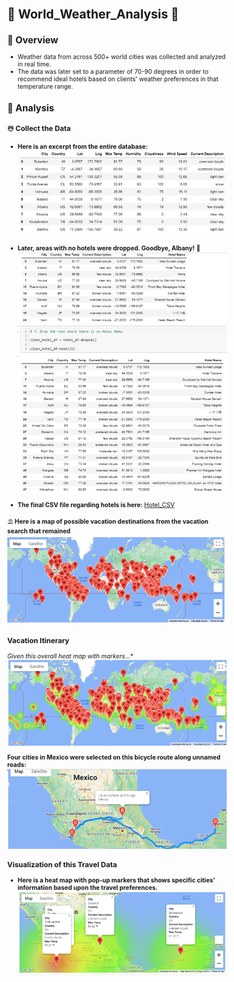 #  :city_sunset: World_Weather_Analysis   :sunrise_over_mountains:

## :palm_tree: Overview

- Weather data from across 500+ world cities was collected and analyzed in real time.
- The data was later set to a parameter of 70-90 degrees in order to recommend ideal hotels based on clients' weather preferences in that temperature range.


## :cactus: Analysis

### :snowman_with_snow: Collect the Data
- **Here is an excerpt from the entire database:**
![Summary_Dataframe](https://github.com/Super-Manda/World_Weather_Analysis/blob/main/Weather_Database/Weather_Database_DF_head.png)

  
###
- **Later, areas with no hotels were dropped.  Goodbye, Albany!**  :statue_of_liberty:
![Drop None](https://github.com/Super-Manda/World_Weather_Analysis/blob/main/Vacation%20Search/Dropped%20the%20rows%20with%20no%20hotels.png)

- **The final CSV file regarding hotels is here:**
[Hotel_CSV](https://github.com/Super-Manda/World_Weather_Analysis/blob/main/Vacation%20Search/Hotel_CSV.csv)


:parasol_on_ground:  **Here is a map of possible vacation destinations from the vacation search that remained**
![Vacation Search PNG](https://github.com/Super-Manda/World_Weather_Analysis/blob/main/Vacation%20Search/Possible%20Vacation%20Destinations.png)


###  Vacation Itinerary
*Given this overall heat map with markers...**
![Overall heat map with markers](https://github.com/Super-Manda/World_Weather_Analysis/blob/main/Vacation%20Itinerary/optional%20heat%20map%20of%20all%20cities.png)


**Four cities in Mexico were selected on this bicycle route along unnamed roads:**
![Mexico Map](https://github.com/Super-Manda/World_Weather_Analysis/blob/main/Vacation%20Itinerary/WeatherPy_travel_map.png)


###  Visualization of this Travel Data
- **Here is a heat map with pop-up markers that shows specific cities' information based upon the travel preferences.**
![Mexico heat map with markers](https://github.com/Super-Manda/World_Weather_Analysis/blob/main/Vacation%20Itinerary/WeatherPy_travel_map_markers.png)
